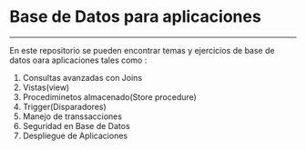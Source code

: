 # Base de Datos para aplicaciones 

---
En este repositorio se pueden encontrar temas y ejercicios de base de datos oara aplicaciones 
tales como :
1. Consultas avanzadas con Joins
1. Vistas(view)
1. Procediminetos almacenado(Store procedure)
1. Trigger(Disparadores)
1. Manejo de transsacciones
1. Seguridad en Base de Datos
1. Despliegue de Aplicaciones
